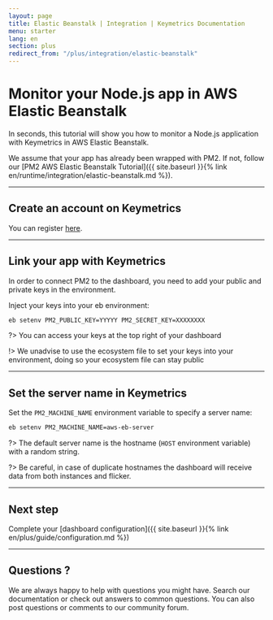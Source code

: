 ```yaml
---
layout: page
title: Elastic Beanstalk | Integration | Keymetrics Documentation
menu: starter
lang: en
section: plus
redirect_from: "/plus/integration/elastic-beanstalk"
---
```


# Monitor your Node.js app in AWS Elastic Beanstalk

In seconds, this tutorial will show you how to monitor a Node.js application with Keymetrics in AWS Elastic Beanstalk.

We assume that your app has already been wrapped with PM2. If not, follow our [PM2 AWS Elastic Beanstalk Tutorial]({{ site.baseurl }}{% link en/runtime/integration/elastic-beanstalk.md %}).

---

## Create an account on Keymetrics

You can register [here](https://app.keymetrics.io/api/oauth/register).

---

## Link your app with Keymetrics

In order to connect PM2 to the dashboard, you need to add your public and private keys in the environment.

Inject your keys into your eb environment:
```bash
eb setenv PM2_PUBLIC_KEY=YYYYY PM2_SECRET_KEY=XXXXXXXX
```

?> You can access your keys at the top right of your dashboard

!> We unadvise to use the ecosystem file to set your keys into your environment, doing so your ecosystem file can stay public

---

## Set the server name in Keymetrics

Set the `PM2_MACHINE_NAME` environment variable to specify a server name:

```bash
eb setenv PM2_MACHINE_NAME=aws-eb-server
```

?> The default server name is the hostname (`HOST` environment variable) with a random string.

?> Be careful, in case of duplicate hostnames the dashboard will receive data from both instances and flicker.

---

## Next step

Complete your [dashboard configuration]({{ site.baseurl }}{% link en/plus/guide/configuration.md %})

---

## Questions ?

We are always happy to help with questions you might have. Search our documentation or check out answers to common questions. You can also post questions or comments to our community forum.